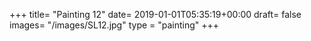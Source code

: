 +++
title= "Painting 12"
date= 2019-01-01T05:35:19+00:00
draft= false
images= "/images/SL12.jpg"
type = "painting"
+++
